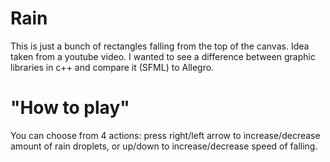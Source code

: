 # Rain
This is just a bunch of rectangles falling from the top of the canvas. Idea taken from a youtube video. I wanted to see a difference between graphic libraries in c++ and compare it (SFML) to Allegro.
# "How to play"
You can choose from 4 actions: press right/left arrow to increase/decrease amount of rain droplets, or up/down to increase/decrease speed of falling.
